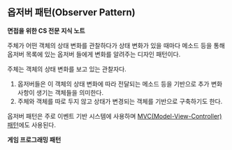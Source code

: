 ## 옵저버 패턴(Observer Pattern)
**면접을 위한 CS 전문 지식 노트**

주체가 어떤 객체의 상태 변화를 관찰하다가 상태 변화가 있을 때마다 메소드 등을 통해 옵저버 목록에 있는 옵저버 들에게 변화를 알려주는 디자인 패턴이다.

주체는 객체의 상태 변화를 보고 있는 관찰자다. 

1. 옵저버들은 이 객체의 상태 변화에 따라 전달되는 메소드 등을 기반으로 추가 변화 사항이 생기는 객체들을 의미한다.
2. 주체와 객체를 따로 두지 않고 상태가 변경되는 객체를 기반으로 구축하기도 한다.

옵저버 패턴은 주로 이벤트 기반 시스템에 사용하며 [MVC(Model-View-Controller) 패턴](https://github.com/zamizam/Study/tree/main/DesignPatterns)에도 사용된다.




**게임 프로그래밍 패턴**



